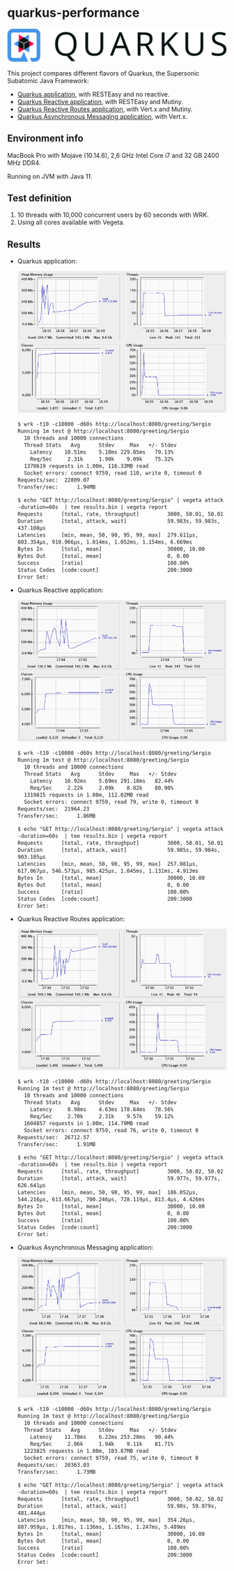 # quarkus-performance

![](/img/quarkus.png)

This project compares different flavors of Quarkus, the Supersonic Subatomic Java Framework:

* [Quarkus application](https://quarkus.io/guides/getting-started), with RESTEasy and no reactive.
* [Quarkus Reactive application](https://quarkus.io/guides/getting-started-reactive), with RESTEasy and Mutiny.
* [Quarkus Reactive Routes application](https://quarkus.io/guides/reactive-routes), with Vert.x and Mutiny.
* [Quarkus Asynchronous Messaging application](https://quarkus.io/guides/reactive-messaging), with Vert.x.

## Environment info

MacBook Pro with Mojave (10.14.6), 2,6 GHz Intel Core i7  and 32 GB 2400 MHz DDR4.

Running on JVM with Java 11.

## Test definition

1. 10 threads with 10,000 concurrent users by 60 seconds with WRK.
2. Using all cores available with Vegeta.

## Results

* Quarkus application:

  ![](/img/quarkus-app.png)

  ```
  $ wrk -t10 -c10000 -d60s http://localhost:8080/greeting/Sergio
  Running 1m test @ http://localhost:8080/greeting/Sergio
    10 threads and 10000 connections
    Thread Stats   Avg      Stdev     Max   +/- Stdev
      Latency    10.51ms    5.18ms 229.85ms   79.13%
      Req/Sec     2.31k     1.90k    9.09k    75.32%
    1370619 requests in 1.00m, 116.33MB read
    Socket errors: connect 9759, read 110, write 0, timeout 0
  Requests/sec:  22809.07
  Transfer/sec:      1.94MB
  ```

  ```
  $ echo "GET http://localhost:8080/greeting/Sergio" | vegeta attack -duration=60s  | tee results.bin | vegeta report
  Requests      [total, rate, throughput]         3000, 50.01, 50.01
  Duration      [total, attack, wait]             59.983s, 59.983s, 437.108µs
  Latencies     [min, mean, 50, 90, 95, 99, max]  279.611µs, 803.354µs, 910.966µs, 1.014ms, 1.052ms, 1.154ms, 6.669ms
  Bytes In      [total, mean]                     30000, 10.00
  Bytes Out     [total, mean]                     0, 0.00
  Success       [ratio]                           100.00%
  Status Codes  [code:count]                      200:3000  
  Error Set:
  ```

* Quarkus Reactive application:

  ![](/img/quarkus-reactive.png)

  ```
  $ wrk -t10 -c10000 -d60s http://localhost:8080/greeting/Sergio
  Running 1m test @ http://localhost:8080/greeting/Sergio
    10 threads and 10000 connections
    Thread Stats   Avg      Stdev     Max   +/- Stdev
      Latency    10.92ms    5.69ms 291.10ms   82.44%
      Req/Sec     2.22k     2.09k    8.82k    80.90%
    1319815 requests in 1.00m, 112.02MB read
    Socket errors: connect 9759, read 79, write 0, timeout 0
  Requests/sec:  21964.23
  Transfer/sec:      1.86MB
  ```

  ```
  $ echo "GET http://localhost:8080/greeting/Sergio" | vegeta attack -duration=60s  | tee results.bin | vegeta report
  Requests      [total, rate, throughput]         3000, 50.01, 50.01
  Duration      [total, attack, wait]             59.985s, 59.984s, 903.105µs
  Latencies     [min, mean, 50, 90, 95, 99, max]  257.081µs, 617.067µs, 546.573µs, 985.425µs, 1.045ms, 1.131ms, 4.913ms
  Bytes In      [total, mean]                     30000, 10.00
  Bytes Out     [total, mean]                     0, 0.00
  Success       [ratio]                           100.00%
  Status Codes  [code:count]                      200:3000  
  Error Set:
  ```

* Quarkus Reactive Routes application:

  ![](/img/quarkus-reactive-routes.png)

  ```
  $ wrk -t10 -c10000 -d60s http://localhost:8080/greeting/Sergio
  Running 1m test @ http://localhost:8080/greeting/Sergio
    10 threads and 10000 connections
    Thread Stats   Avg      Stdev     Max   +/- Stdev
      Latency     8.98ms    4.63ms 178.64ms   78.56%
      Req/Sec     2.70k     2.31k    9.57k    59.12%
    1604857 requests in 1.00m, 114.79MB read
    Socket errors: connect 9759, read 76, write 0, timeout 0
  Requests/sec:  26712.57
  Transfer/sec:      1.91MB
  ```

  ```
  $ echo "GET http://localhost:8080/greeting/Sergio" | vegeta attack -duration=60s  | tee results.bin | vegeta report
  Requests      [total, rate, throughput]         3000, 50.02, 50.02
  Duration      [total, attack, wait]             59.977s, 59.977s, 626.641µs
  Latencies     [min, mean, 50, 90, 95, 99, max]  186.052µs, 544.216µs, 613.667µs, 700.246µs, 728.119µs, 813.4µs, 4.426ms
  Bytes In      [total, mean]                     30000, 10.00
  Bytes Out     [total, mean]                     0, 0.00
  Success       [ratio]                           100.00%
  Status Codes  [code:count]                      200:3000  
  Error Set:
  ```

* Quarkus Asynchronous Messaging application:

  ![](/img/quarkus-async-messaging.png)

  ```
  $ wrk -t10 -c10000 -d60s http://localhost:8080/greeting/Sergio
  Running 1m test @ http://localhost:8080/greeting/Sergio
    10 threads and 10000 connections
    Thread Stats   Avg      Stdev     Max   +/- Stdev
      Latency    11.78ms    6.22ms 253.20ms   90.44%
      Req/Sec     2.06k     1.94k    9.11k    81.71%
    1223825 requests in 1.00m, 103.87MB read
    Socket errors: connect 9759, read 75, write 0, timeout 0
  Requests/sec:  20363.03
  Transfer/sec:      1.73MB
  ```

  ```
  $ echo "GET http://localhost:8080/greeting/Sergio" | vegeta attack -duration=60s  | tee results.bin | vegeta report
  Requests      [total, rate, throughput]         3000, 50.02, 50.02
  Duration      [total, attack, wait]             59.98s, 59.979s, 481.444µs
  Latencies     [min, mean, 50, 90, 95, 99, max]  354.26µs, 887.959µs, 1.017ms, 1.136ms, 1.167ms, 1.247ms, 5.489ms
  Bytes In      [total, mean]                     30000, 10.00
  Bytes Out     [total, mean]                     0, 0.00
  Success       [ratio]                           100.00%
  Status Codes  [code:count]                      200:3000  
  Error Set:
  ```
